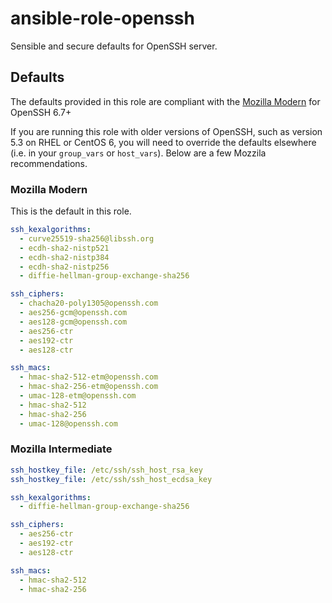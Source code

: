 # ansible-role-openssh

Sensible and secure defaults for OpenSSH server.

## Defaults

The defaults provided in this role are compliant with the [Mozilla Modern](https://infosec.mozilla.org/guidelines/openssh) for OpenSSH 6.7+

If you are running this role with older versions of OpenSSH, such as version 5.3 on RHEL or CentOS 6, you will need to override the defaults elsewhere (i.e. in your `group_vars` or `host_vars`). Below are a few Mozzila recommendations.

### Mozilla Modern
This is the default in this role.

```yaml
ssh_kexalgorithms:
  - curve25519-sha256@libssh.org
  - ecdh-sha2-nistp521
  - ecdh-sha2-nistp384
  - ecdh-sha2-nistp256
  - diffie-hellman-group-exchange-sha256

ssh_ciphers:
  - chacha20-poly1305@openssh.com
  - aes256-gcm@openssh.com
  - aes128-gcm@openssh.com
  - aes256-ctr
  - aes192-ctr
  - aes128-ctr

ssh_macs:
  - hmac-sha2-512-etm@openssh.com
  - hmac-sha2-256-etm@openssh.com
  - umac-128-etm@openssh.com
  - hmac-sha2-512
  - hmac-sha2-256
  - umac-128@openssh.com
```

### Mozilla Intermediate
```yaml
ssh_hostkey_file: /etc/ssh/ssh_host_rsa_key
ssh_hostkey_file: /etc/ssh/ssh_host_ecdsa_key

ssh_kexalgorithms:
  - diffie-hellman-group-exchange-sha256

ssh_ciphers:
  - aes256-ctr
  - aes192-ctr
  - aes128-ctr

ssh_macs:
  - hmac-sha2-512
  - hmac-sha2-256
```
